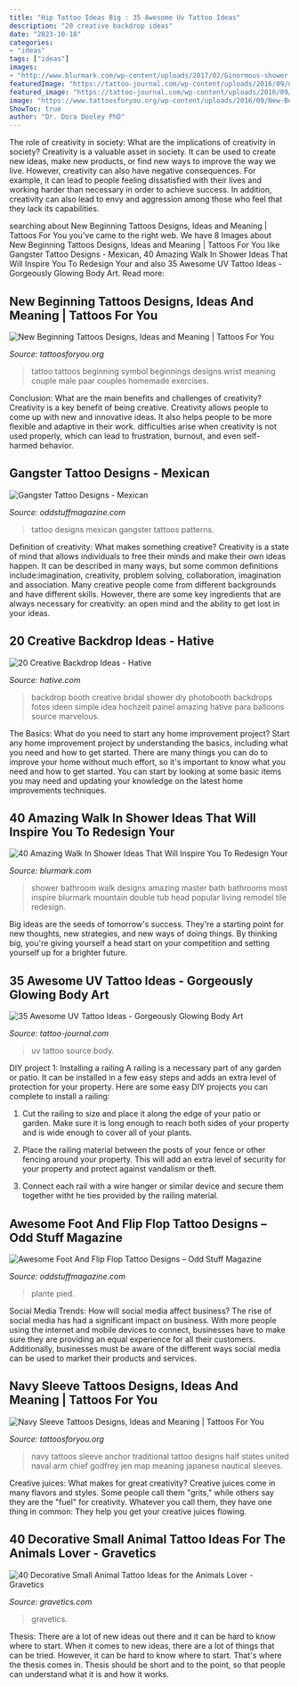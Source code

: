 ```yaml
---
title: "Hip Tattoo Ideas Big : 35 Awesome Uv Tattoo Ideas"
description: "20 creative backdrop ideas"
date: "2023-10-18"
categories:
- "ideas"
tags: ["ideas"]
images:
- "http://www.blurmark.com/wp-content/uploads/2017/02/Ginormous-shower.jpg"
featuredImage: "https://tattoo-journal.com/wp-content/uploads/2016/09/uv-tattoo25-1.jpg"
featured_image: "https://tattoo-journal.com/wp-content/uploads/2016/09/uv-tattoo25-1.jpg"
image: "https://www.tattoosforyou.org/wp-content/uploads/2016/09/New-Beginning-Tattoo-Male.jpg"
ShowToc: true
author: "Dr. Dora Dooley PhD"
---
```



The role of creativity in society: What are the implications of creativity in society?
Creativity is a valuable asset in society. It can be used to create new ideas, make new products, or find new ways to improve the way we live. However, creativity can also have negative consequences. For example, it can lead to people feeling dissatisfied with their lives and working harder than necessary in order to achieve success. In addition, creativity can also lead to envy and aggression among those who feel that they lack its capabilities.

	

		
searching about New Beginning Tattoos Designs, Ideas and Meaning | Tattoos For You you've came to the right web. We have 8 Images about New Beginning Tattoos Designs, Ideas and Meaning | Tattoos For You like Gangster Tattoo Designs - Mexican, 40 Amazing Walk In Shower Ideas That Will Inspire You To Redesign Your and also 35 Awesome UV Tattoo Ideas - Gorgeously Glowing Body Art. Read more:
		
    
## New Beginning Tattoos Designs, Ideas And Meaning | Tattoos For You

<img loading=lazy src="https://www.tattoosforyou.org/wp-content/uploads/2016/09/New-Beginning-Tattoo-Male.jpg" onerror="this.onerror=null;this.src='https://tse3.mm.bing.net/th?id=OIP.26PgmRjFMPx7ul2oNf1q-wHaNd&amp;pid=15.1';" alt="New Beginning Tattoos Designs, Ideas and Meaning | Tattoos For You">

_Source: tattoosforyou.org_

>tattoo tattoos beginning symbol beginnings designs wrist meaning couple male paar couples homemade exercises. 

	

Conclusion: What are the main benefits and challenges of creativity?
Creativity is a key benefit of being creative. Creativity allows people to come up with new and innovative ideas. It also helps people to be more flexible and adaptive in their work. difficulties arise when creativity is not used properly, which can lead to frustration, burnout, and even self- harmed behavior.

    
## Gangster Tattoo Designs - Mexican

<img loading=lazy src="http://oddstuffmagazine.com/wp-content/uploads/2013/09/Mexican-tattoo-designs-10-599x800.jpg" onerror="this.onerror=null;this.src='https://tse1.mm.bing.net/th?id=OIP.ePNzj_QIkqS8s4NCELHTKgHaJ5&amp;pid=15.1';" alt="Gangster Tattoo Designs - Mexican">

_Source: oddstuffmagazine.com_

>tattoo designs mexican gangster tattoos patterns. 

	

Definition of creativity: What makes something creative?
Creativity is a state of mind that allows individuals to free their minds and make their own ideas happen. It can be described in many ways, but some common definitions include:imagination, creativity, problem solving, collaboration, imagination and association. 
Many creative people come from different backgrounds and have different skills. However, there are some key ingredients that are always necessary for creativity: an open mind and the ability to get lost in your ideas.

    
## 20 Creative Backdrop Ideas - Hative

<img loading=lazy src="https://hative.com/wp-content/uploads/2014/12/backdrop-ideas/7-creative-backdrop-ideas.jpg" onerror="this.onerror=null;this.src='https://tse2.mm.bing.net/th?id=OIP.d0tzm_4excB9lkMdPpmy4QHaLH&amp;pid=15.1';" alt="20 Creative Backdrop Ideas - Hative">

_Source: hative.com_

>backdrop booth creative bridal shower diy photobooth backdrops fotos ideen simple idea hochzeit painel amazing hative para balloons source marvelous. 

	

The Basics: What do you need to start any home improvement project?
Start any home improvement project by understanding the basics, including what you need and how to get started. There are many things you can do to improve your home without much effort, so it's important to know what you need and how to get started. You can start by looking at some basic items you may need and updating your knowledge on the latest home improvements techniques.

    
## 40 Amazing Walk In Shower Ideas That Will Inspire You To Redesign Your

<img loading=lazy src="http://www.blurmark.com/wp-content/uploads/2017/02/Ginormous-shower.jpg" onerror="this.onerror=null;this.src='https://tse3.mm.bing.net/th?id=OIP.JzAeUEwbqxS_fqgBdVyyKgHaLH&amp;pid=15.1';" alt="40 Amazing Walk In Shower Ideas That Will Inspire You To Redesign Your">

_Source: blurmark.com_

>shower bathroom walk designs amazing master bath bathrooms most inspire blurmark mountain double tub head popular living remodel tile redesign. 

	

Big ideas are the seeds of tomorrow's success. They're a starting point for new thoughts, new strategies, and new ways of doing things. By thinking big, you're giving yourself a head start on your competition and setting yourself up for a brighter future.

    
## 35 Awesome UV Tattoo Ideas - Gorgeously Glowing Body Art

<img loading=lazy src="https://tattoo-journal.com/wp-content/uploads/2016/09/uv-tattoo25-1.jpg" onerror="this.onerror=null;this.src='https://tse4.mm.bing.net/th?id=OIP.i7o4SsBQnxpwmnnmHxXyPAHaHa&amp;pid=15.1';" alt="35 Awesome UV Tattoo Ideas - Gorgeously Glowing Body Art">

_Source: tattoo-journal.com_

>uv tattoo source body. 

	

DIY project 1: Installing a railing
A railing is a necessary part of any garden or patio. It can be installed in a few easy steps and adds an extra level of protection for your property. Here are some easy DIY projects you can complete to install a railing: 
1. Cut the railing to size and place it along the edge of your patio or garden. Make sure it is long enough to reach both sides of your property and is wide enough to cover all of your plants. 

2. Place the railing material between the posts of your fence or other fencing around your property. This will add an extra level of security for your property and protect against vandalism or theft. 

3. Connect each rail with a wire hanger or similar device and secure them together witht he ties provided by the railing material.

    
## Awesome Foot And Flip Flop Tattoo Designs – Odd Stuff Magazine

<img loading=lazy src="https://oddstuffmagazine.com/wp-content/uploads/2013/08/Feet-Tattoo-Designs-42.jpg" onerror="this.onerror=null;this.src='https://tse4.mm.bing.net/th?id=OIP.J41SCMpCkMpFfzPOER_fsQHaJ4&amp;pid=15.1';" alt="Awesome Foot And Flip Flop Tattoo Designs – Odd Stuff Magazine">

_Source: oddstuffmagazine.com_

>plante pied. 

	

Social Media Trends: How will social media affect business?
The rise of social media has had a significant impact on business. With more people using the internet and mobile devices to connect, businesses have to make sure they are providing an equal experience for all their customers. Additionally, businesses must be aware of the different ways social media can be used to market their products and services.

    
## Navy Sleeve Tattoos Designs, Ideas And Meaning | Tattoos For You

<img loading=lazy src="https://www.tattoosforyou.org/wp-content/uploads/2017/09/Pictures-of-Navy-Sleeve-Tattoos.jpg" onerror="this.onerror=null;this.src='https://tse1.mm.bing.net/th?id=OIP.tO3jO-qbPGM0tQJs9WsRlAHaJ7&amp;pid=15.1';" alt="Navy Sleeve Tattoos Designs, Ideas and Meaning | Tattoos For You">

_Source: tattoosforyou.org_

>navy tattoos sleeve anchor traditional tattoo designs half states united naval arm chief godfrey jen map meaning japanese nautical sleeves. 

	

Creative juices: What makes for great creativity?
Creative juices come in many flavors and styles. Some people call them "grits," while others say they are the "fuel" for creativity. Whatever you call them, they have one thing in common: They help you get your creative juices flowing.

    
## 40 Decorative Small Animal Tattoo Ideas For The Animals Lover - Gravetics

<img loading=lazy src="https://www.gravetics.com/wp-content/uploads/2017/08/Rabbit-Tattoo.jpg" onerror="this.onerror=null;this.src='https://tse3.mm.bing.net/th?id=OIP.kA_fOjB-IytcjH31kejL8gHaLH&amp;pid=15.1';" alt="40 Decorative Small Animal Tattoo Ideas for the Animals Lover - Gravetics">

_Source: gravetics.com_

>gravetics. 

	

Thesis: There are a lot of new ideas out there and it can be hard to know where to start.
When it comes to new ideas, there are a lot of things that can be tried. However, it can be hard to know where to start. That's where the thesis comes in. Thesis should be short and to the point, so that people can understand what it is and how it works.

